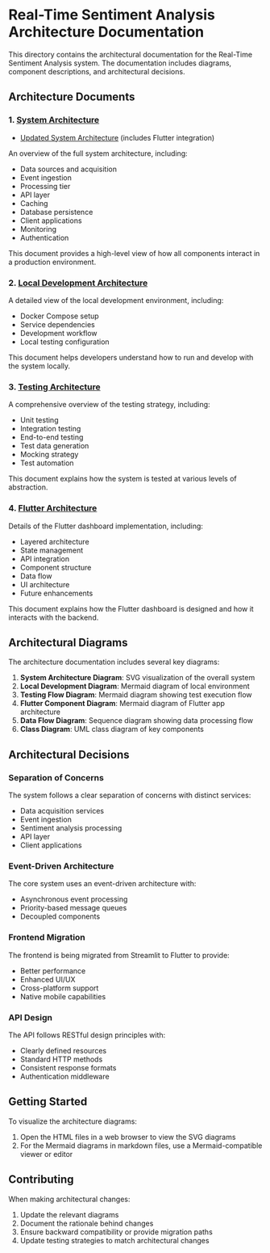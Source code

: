 # Real-Time Sentiment Analysis Architecture Documentation

This directory contains the architectural documentation for the Real-Time Sentiment Analysis system. The documentation includes diagrams, component descriptions, and architectural decisions.

## Architecture Documents

### 1. [System Architecture](./system_architecture.html)
   - [Updated System Architecture](./updated_system_architecture.md) (includes Flutter integration)

An overview of the full system architecture, including:
- Data sources and acquisition
- Event ingestion
- Processing tier
- API layer
- Caching
- Database persistence
- Client applications
- Monitoring
- Authentication

This document provides a high-level view of how all components interact in a production environment.

### 2. [Local Development Architecture](./local_development.html)

A detailed view of the local development environment, including:
- Docker Compose setup
- Service dependencies
- Development workflow
- Local testing configuration

This document helps developers understand how to run and develop with the system locally.

### 3. [Testing Architecture](./testing_architecture.html)

A comprehensive overview of the testing strategy, including:
- Unit testing
- Integration testing
- End-to-end testing
- Test data generation
- Mocking strategy
- Test automation

This document explains how the system is tested at various levels of abstraction.

### 4. [Flutter Architecture](./old-flutter_architecture.md)

Details of the Flutter dashboard implementation, including:
- Layered architecture
- State management
- API integration
- Component structure
- Data flow
- UI architecture
- Future enhancements

This document explains how the Flutter dashboard is designed and how it interacts with the backend.

## Architectural Diagrams

The architecture documentation includes several key diagrams:

1. **System Architecture Diagram**: SVG visualization of the overall system
2. **Local Development Diagram**: Mermaid diagram of local environment
3. **Testing Flow Diagram**: Mermaid diagram showing test execution flow
4. **Flutter Component Diagram**: Mermaid diagram of Flutter app architecture
5. **Data Flow Diagram**: Sequence diagram showing data processing flow
6. **Class Diagram**: UML class diagram of key components

## Architectural Decisions

### Separation of Concerns

The system follows a clear separation of concerns with distinct services:
- Data acquisition services
- Event ingestion
- Sentiment analysis processing
- API layer
- Client applications

### Event-Driven Architecture

The core system uses an event-driven architecture with:
- Asynchronous event processing
- Priority-based message queues
- Decoupled components

### Frontend Migration

The frontend is being migrated from Streamlit to Flutter to provide:
- Better performance
- Enhanced UI/UX
- Cross-platform support
- Native mobile capabilities

### API Design

The API follows RESTful design principles with:
- Clearly defined resources
- Standard HTTP methods
- Consistent response formats
- Authentication middleware

## Getting Started

To visualize the architecture diagrams:
1. Open the HTML files in a web browser to view the SVG diagrams
2. For the Mermaid diagrams in markdown files, use a Mermaid-compatible viewer or editor

## Contributing

When making architectural changes:
1. Update the relevant diagrams
2. Document the rationale behind changes
3. Ensure backward compatibility or provide migration paths
4. Update testing strategies to match architectural changes